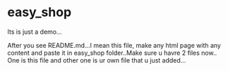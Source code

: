 # easy_shop
Its is just a demo...

After you see README.md...I mean this file, make any html page 
with any content and paste it in easy_shop folder..Make sure u havre 2 files now..
One is this file and other one is ur own file that u just added... 